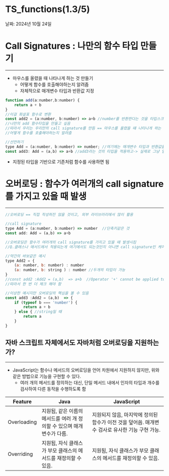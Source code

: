 # TS_functions(1.3/5)

날짜: 2024년 10월 24일

# Call Signatures : 나만의 함수 타입 만들기

---

- 마우스를 올렸을 때 나타나게 하는 것 만들기
    - 어떻게 함수를 호출해야하는지 알려줌
    - 자체적으로 매개변수 타입과 반환값 지정

```jsx
function add(a:number,b:number) {
    return a + b
}
//이걸 화살표 함수로 변환
const add2 = (a:number, b:number) => a+b //number를 반환한다는 것을 타입스크립트가 추론해서 알 수 있음
//나만의 add 함수타입을 만들고 싶음 
//따라서 우리는 우리만의 call signature를 만듬 == 마우스를 올렸을 떄 나타나게 하는 것
//어떻게 함수를 호출해야하는지 알려줌

//선언하기
type Add = (a:number, b:number) => number; //여기에는 매개변수 타입과 반환값을 지정해주고
const add3: Add = (a,b) => a+b //add3라는 것의 타입을 적용하고-> 실제로 그냥 일반 함수 사용하듯 사용해주면 됨
```

- 지정된 타입을 기반으로 기존처럼 함수를 사용하면 됨

# 오버로딩 :  함수가 여러개의 call signature를 가지고 있을 때 발생

---

```jsx
//오버로딩 == 직접 작성하진 않을 것이고, 외부 라이브러리에서 많이 활용

//call signature
type Add = (a:number, b:number) => number  //단축키같은 것
const add: Add = (a,b) => a+b

//오버로딩은 함수가 여러개의 call signature를 가지고 있을 때 발생시킴
//Q.클래스나 매서드에서 적용되는게 여기에서도 되는것인지 아니면 call signature인 케이스에만 되는 것인지

//약간의 바보같은 예시
type Add2 = {
    (a: number, b: number) : number
    (a: number, b: string ) : number //두개의 타입이 가능
}
//const add2 :Add2 = (a,b)  => a+b  //Operator '+' cannot be applied to types 'number' and 'string | number'.(2365)
//따라서 한 번 더 체크 해야 함

//이상한 예시지만 오버로딩의 핵심을 볼 수 있음 
const add3 :Add2 = (a,b)  => {
    if (typeof b === 'number') {
        return a + b
    } else { //string일 때
        return a
    }
}
```

## 자바 스크립트 자체에서도 자바처럼 오버로딩을 지원하는가?

---

- JavaScript는 함수나 메서드의 오버로딩을 언어 차원에서 지원하지 않지만, 위와 같은 방법으로 기능을 구현할 수 있다.
    - 여러 개의 메서드를 정의하는 대신, 단일 메서드 내에서 인자의 타입과 개수를 검사하여 다른 동작을 수행하도록 함

| Feature | Java | JavaScript |
| --- | --- | --- |
| Overloading | 지원됨, 같은 이름의 메서드를 여러 개 정의할 수 있으며 매개변수가 다름. | 지원되지 않음, 마지막에 정의된 함수가 이전 것을 덮어씀. 매개변수 검사로 유사한 기능 구현 가능. |
| Overriding | 지원됨, 자식 클래스가 부모 클래스의 메서드를 재정의할 수 있음. | 지원됨, 자식 클래스가 부모 클래스의 메서드를 재정의할 수 있음. |